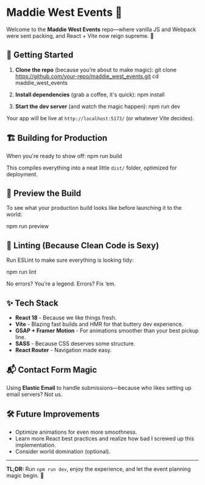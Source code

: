 # Maddie West Events 🎉

Welcome to the **Maddie West Events** repo—where vanilla JS and Webpack were sent packing, and React + Vite now reign supreme. 🚀

## 🚀 Getting Started

1. **Clone the repo** (because you’re about to make magic):
   git clone https://github.com/your-repo/maddie_west_events.git cd maddie_west_events

2. **Install dependencies** (grab a coffee, it's quick):
   npm install

3. **Start the dev server** (and watch the magic happen):
   npm run dev

Your app will be live at `http://localhost:5173/` (or whatever Vite decides).

## 🏗️ Building for Production

When you're ready to show off:
npm run build

This compiles everything into a neat little `dist/` folder, optimized for deployment.

## 👀 Preview the Build

To see what your production build looks like before launching it to the world:

npm run preview

## 🧹 Linting (Because Clean Code is Sexy)

Run ESLint to make sure everything is looking tidy:

npm run lint

No errors? You’re a legend. Errors? Fix ‘em.

## ✨ Tech Stack

- **React 18** - Because we like things fresh.
- **Vite** - Blazing fast builds and HMR for that buttery dev experience.
- **GSAP + Framer Motion** - For animations smoother than your best pickup line.
- **SASS** - Because CSS deserves some structure.
- **React Router** - Navigation made easy.

## 📬 Contact Form Magic

Using **Elastic Email** to handle submissions—because who likes setting up email servers? Not us.

## 🛠️ Future Improvements

- Optimize animations for even more smoothness.
- Learn more React best practices and realize how bad I screwed up this implementation.
- Consider world domination (optional).

---

**TL;DR:** Run `npm run dev`, enjoy the experience, and let the event planning magic begin. 🎉
